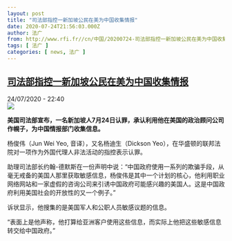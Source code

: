 ```yaml
---
layout: post
title: "司法部指控一新加坡公民在美为中国收集情报"
date: 2020-07-24T21:56:03.000Z
author: 法广
from: http://www.rfi.fr//cn/中国/20200724-司法部指控一新加坡公民在美为中国收集情报
tags: [ 法广 ]
categories: [ news, 法广 ]
---
```

<!--1595627763000-->
[司法部指控一新加坡公民在美为中国收集情报](http://www.rfi.fr//cn/%E4%B8%AD%E5%9B%BD/20200724-%E5%8F%B8%E6%B3%95%E9%83%A8%E6%8C%87%E6%8E%A7%E4%B8%80%E6%96%B0%E5%8A%A0%E5%9D%A1%E5%85%AC%E6%B0%91%E5%9C%A8%E7%BE%8E%E4%B8%BA%E4%B8%AD%E5%9B%BD%E6%94%B6%E9%9B%86%E6%83%85%E6%8A%A5)
------

<div>
<div>24/07/2020 - 22:40</div><img src="https://s.rfi.fr/media/display/60657a3c-c8e2-11ea-95bf-005056bf87d6/w:310/p:16x9/2020-07-16T171324Z_1245378320_RC2HUH9ED5WU_RTRMADP_3_USA-CHINA-TRAVEL.JPG"><p><strong>美国司法部宣布，一名新加坡人7月24日认罪，承认利用他在美国的政治顾问公司作幌子，为中国情报部门收集信息。</strong></p><div class="t-content__body u-clearfix"><div class="m-interstitial"></div><p>杨俊伟（Jun Wei Yeo, 音译），又名杨迪生（Dickson Yeo），在华盛顿的联邦法院对一项作为外国代理人非法活动的指控表示认罪。</p><p>助理司法部长约翰-德默斯在一份声明中说：“中国政府使用一系列的欺骗手段，从毫无戒备的美国人那里获取敏感信息，杨俊伟是其中一个计划的核心，他利用职业网络网站和一家虚假的咨询公司来引诱中国政府可能感兴趣的美国人。这是中国政府利用美国社会的开放性的又一个例子。”</p><p>诉状显示，他搜集的是美国军人和公职人员敏感议题的信息。</p><p>“表面上是他声称，他打算给亚洲客户使用这些信息，而实际上他把这些敏感信息转交给中国政府。”</p><p> </p><div class="o-self-promo o-self-promo--nl o-self-promo--hidden" data-selfpromo-newsletter></div><div class="o-self-promo o-self-promo--app o-self-promo--hidden" data-selfpromo-app></div></div>
</div>
